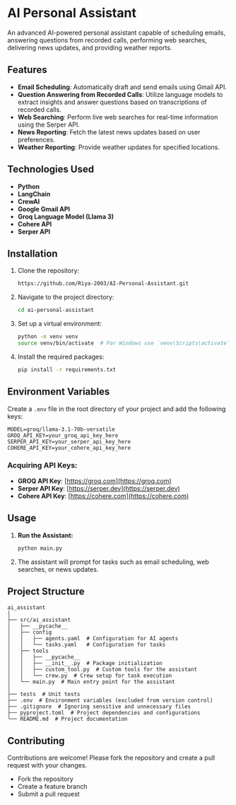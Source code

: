 # AI Personal Assistant

An advanced AI-powered personal assistant capable of scheduling emails, answering questions from recorded calls, performing web searches, delivering news updates, and providing weather reports.

## Features

- **Email Scheduling**: Automatically draft and send emails using Gmail API.
- **Question Answering from Recorded Calls**: Utilize language models to extract insights and answer questions based on transcriptions of recorded calls.
- **Web Searching**: Perform live web searches for real-time information using the Serper API.
- **News Reporting**: Fetch the latest news updates based on user preferences.
- **Weather Reporting**: Provide weather updates for specified locations.

## Technologies Used

- **Python**
- **LangChain**
- **CrewAI**
- **Google Gmail API**
- **Groq Language Model (Llama 3)**
- **Cohere API**
- **Serper API**

## Installation

1. Clone the repository:
   ```bash
   https://github.com/Riya-2003/AI-Personal-Assistant.git
   ```
2. Navigate to the project directory:
   ```bash
   cd ai-personal-assistant
   ```
3. Set up a virtual environment:
   ```bash
   python -m venv venv
   source venv/bin/activate  # For Windows use `venv\Scripts\activate`
   ```
4. Install the required packages:
   ```bash
   pip install -r requirements.txt
   ```

## Environment Variables

Create a `.env` file in the root directory of your project and add the following keys:

```plaintext
MODEL=groq/llama-3.1-70b-versatile
GROQ_API_KEY=your_groq_api_key_here
SERPER_API_KEY=your_serper_api_key_here
COHERE_API_KEY=your_cohere_api_key_here
```

### Acquiring API Keys:
- **GROQ API Key**: [https://groq.com](https://groq.com)
- **Serper API Key**: [https://serper.dev](https://serper.dev)
- **Cohere API Key**: [https://cohere.com](https://cohere.com)

## Usage

1. **Run the Assistant:**
   ```bash
   python main.py
   ```
2. The assistant will prompt for tasks such as email scheduling, web searches, or news updates.

## Project Structure

```
ai_assistant
│
├── src/ai_assistant
│   ├── __pycache__
│   ├── config
│   │   ├── agents.yaml  # Configuration for AI agents
│   │   └── tasks.yaml   # Configuration for tasks
│   ├── tools
│   │   ├── __pycache__
│   │   ├── __init__.py  # Package initialization
│   │   ├── custom_tool.py  # Custom tools for the assistant
│   │   └── crew.py  # Crew setup for task execution
│   └── main.py  # Main entry point for the assistant
│
├── tests  # Unit tests
├── .env  # Environment variables (excluded from version control)
├── .gitignore  # Ignoring sensitive and unnecessary files
├── pyproject.toml  # Project dependencies and configurations
└── README.md  # Project documentation
```
## Contributing
Contributions are welcome! Please fork the repository and create a pull request with your changes.
- Fork the repository
- Create a feature branch
- Submit a pull request
